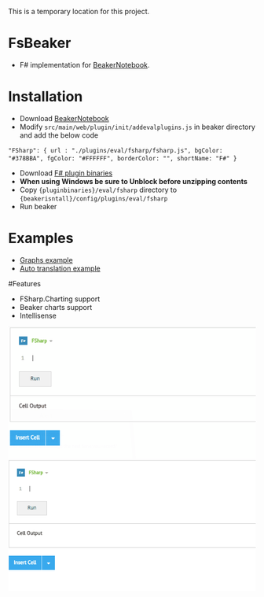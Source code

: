 This is a temporary location for this project.

# FsBeaker
* F# implementation for [BeakerNotebook](http://beakernotebook.com/).

# Installation
* Download [BeakerNotebook](http://beakernotebook.com/getting-started?scroll)
* Modify `src/main/web/plugin/init/addevalplugins.js` in beaker directory and add the below code

```
"FSharp": { url : "./plugins/eval/fsharp/fsharp.js", bgColor: "#378BBA", fgColor: "#FFFFFF", borderColor: "", shortName: "F#" }
```

* Download [F# plugin binaries](https://github.com/BayardRock/FsBeaker/releases)
* **When using Windows be sure to Unblock before unzipping contents**
* Copy `{pluginbinaries}/eval/fsharp` directory to `{beakerisntall}/config/plugins/eval/fsharp`
* Run beaker

# Examples

* [Graphs example](http://sharing.beakernotebook.com/gist/anonymous/3de61b0b2f258b2f140b)
* [Auto translation example](http://sharing.beakernotebook.com/gist/anonymous/74dfd416da6ade4ebfe5)

#Features
* FSharp.Charting support
* Beaker charts support
* Intellisense

![Intellisense for References](https://raw.githubusercontent.com/BayardRock/FsBeaker/master/docs/files/img/intellisense-reference.gif "Intellisense for References")
![Intellisense for WorldBankData](https://raw.githubusercontent.com/BayardRock/FsBeaker/master/docs/files/img/intellisense-worldbank.gif "Intellisense for WorldBankData")
